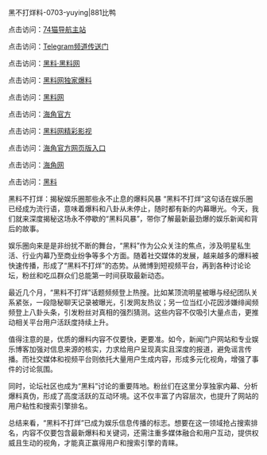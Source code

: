 黑不打烊料-0703-yuying|881比鸭

点击访问：<a href="https://74mao.com/">74猫导航主站</a>

点击访问：<a href="https://74mao.com/">Telegram频道传送门</a>

点击访问：<a href="https://heiliaolvzlu3.pages.dev">黑料·黑料网</a>

点击访问：<a href="https://heiliaoyvnrda.pages.dev">黑料网独家爆料</a>

点击访问：<a href="https://haef.pages.dev/">黑料网</a>

点击访问：<a href="https://gdas.pages.dev/">海角官方</a>

点击访问：<a href="https://sdfsh.pages.dev/">黑料网精彩影视</a>

点击访问：<a href="https://sdbsd.pages.dev/">海角官方网页版入口</a>

点击访问：<a href="https://ert-6he.pages.dev/">海角网</a>

点击访问：<a href="https://gbs-3wd.pages.dev/">黑料</a>

黑料不打烊：揭秘娱乐圈那些永不止息的爆料风暴
“黑料不打烊”这句话在娱乐圈已经成为流行语，意味着爆料和八卦从未停止，随时都有新的内幕曝光。今天，我们就来深度揭秘这场永不停歇的“黑料风暴”，带你了解最新最劲爆的娱乐新闻和背后的故事。

娱乐圈向来是是非纷扰不断的舞台，“黑料”作为公众关注的焦点，涉及明星私生活、行业内幕乃至商业纷争等多个方面。随着社交媒体的发展，越来越多的爆料被快速传播，形成了“黑料不打烊”的态势。从微博到短视频平台，再到各种讨论论坛，粉丝和吃瓜群众们总能第一时间获取最新动态。

最近几个月，“黑料不打烊”话题频频登上热搜。比如某顶流明星被曝与经纪团队关系紧张，一段隐秘聊天记录被曝光，引发网友热议；另一位当红小花因涉嫌绯闻频频登上八卦头条，引发粉丝对真相的强烈猜测。这些内容不仅吸引大量点击，更推动相关平台用户活跃度持续上升。

值得注意的是，优质的爆料内容不仅要快，更要准。如今，新闻门户网站和专业娱乐博客加强对信息来源的核实，力求给用户呈现真实且深度的报道，避免谣言传播。而社交媒体和视频平台则依托大量用户生成内容，形成多元化视角，增强了事件的讨论氛围。

同时，论坛社区也成为“黑料”讨论的重要阵地。粉丝们在这里分享独家内幕、分析爆料真伪，形成了高度活跃的互动环境。这不仅丰富了内容层次，也提升了网站的用户粘性和搜索引擎排名。

总结来看，“黑料不打烊”已成为娱乐信息传播的标志。想要在这一领域抢占搜索排名，内容不仅要包含最新爆料和关键词，还需注重多媒体融合和用户互动，提供权威且生动的视角，才能真正赢得用户和搜索引擎的青睐。

